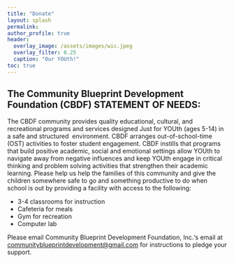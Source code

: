 ```yaml
---
title: "Donate"
layout: splash
permalink: 
author_profile: true
header:
  overlay_image: /assets/images/wic.jpeg
  overlay_filter: 0.25
  caption: "Our YOUth!"
toc: true
---
```

## The Community Blueprint Development Foundation (CBDF) STATEMENT OF NEEDS:

The CBDF community provides quality educational, cultural, and recreational programs and services designed Just for YOUth (ages 5-14) in a safe and structured 
environment. CBDF arranges out-of-school-time (OST) activities to foster student engagement. CBDF instills that programs that build positive academic, social and emotional settings allow YOUth to navigate away from negative influences and keep YOUth engage in critical thinking and problem solving activities that strengthen their academic learning. Please help us help the families of this community and give the children somewhere safe to go and something productive to do when school is out by providing a facility with access to the following:

- 3-4 classrooms for instruction
- Cafeteria for meals
- Gym for recreation
- Computer lab

Please email Community Blueprint Development Foundation, Inc.‘s email at communityblueprintdevelopment@gmail.com for instructions to pledge your support. 
 



